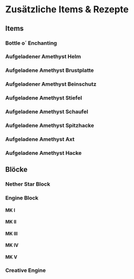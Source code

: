 # Zusätzliche Items & Rezepte

## Items 

### Bottle o´ Enchanting


### Aufgeladener Amethyst Helm



### Aufgeladene Amethyst Brustplatte



### Aufgeladener Amethyst Beinschutz



### Aufgeladene Amethyst Stiefel



### Aufgeladene Amethyst Schaufel



### Aufgeladene Amethyst Spitzhacke



### Aufgeladene Amethyst Axt



### Aufgeladene Amethyst Hacke



## Blöcke

### Nether Star Block

<div class="recipe" data-tool="crafting-table" data-inputs="vanilla:nether_star,vanilla:nether_star,vanilla:nether_star,vanilla:nether_star,vanilla:nether_star,vanilla:nether_star,vanilla:nether_star,vanilla:nether_star,vanilla:nether_star" data-outputs="custom:nether_star_block"/>

### Engine Block

#### MK I

<div class="recipe" data-tool="crafting-table" data-inputs="buildcraftcore:engineblock_0,buildcraftcore:engineblock_0,buildcraftcore:engineblock_0,buildcraftcore:engineblock_0,vanilla:redstone_block,buildcraftcore:engineblock_0,buildcraftcore:engineblock_0,buildcraftcore:engineblock_0,buildcraftcore:engineblock_0" data-outputs="custom:engine_block_mk1"/>

#### MK II

<div class="recipe" data-tool="crafting-table" data-inputs="custom:engine_block_mk1,custom:engine_block_mk1,custom:engine_block_mk1,custom:engine_block_mk1,buildcraftcore:engineblock_1,custom:engine_block_mk1,custom:engine_block_mk1,custom:engine_block_mk1,custom:engine_block_mk1" data-outputs="custom:engine_block_mk2"/>


#### MK III

<div class="recipe" data-tool="crafting-table" data-inputs="custom:engine_block_mk2,custom:engine_block_mk2,custom:engine_block_mk2,custom:engine_block_mk2,buildcraftcore:engineblock_2,custom:engine_block_mk2,custom:engine_block_mk2,custom:engine_block_mk2,custom:engine_block_mk2" data-outputs="custom:engine_block_mk3"/>

#### MK IV

<div class="recipe" data-tool="crafting-table" data-inputs="custom:engine_block_mk3,custom:engine_block_mk3,custom:engine_block_mk3,custom:engine_block_mk3,buildcraftsilicon:redstonecrystal,custom:engine_block_mk3,custom:engine_block_mk3,custom:engine_block_mk3,custom:engine_block_mk3" data-outputs="custom:engine_block_mk4"/>

#### MK V

<div class="recipe" data-tool="furnace" data-inputs="custom:engine_block_mk4" data-outputs="custom:engine_block_mk5"/>

### Creative Engine

<div class="recipe" data-tool="crafting-table" data-inputs="biomesoplenty:gemore_1,custom:nether_star_block,biomesoplenty:gemore_1,custom:engine_block_mk5,thaumcraft:itemeldritchobject,custom:engine_block_mk5,biomesoplenty:gemore_1,custom:nether_star_block,biomesoplenty:gemore_1" data-outputs="custom:engine_block_mk5"/>